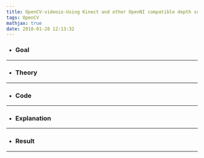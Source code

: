 ```yaml
---
title: OpenCV-videoio-Using Kinect and other OpenNI compatible depth sensors
tags: OpenCV
mathjax: true
date: 2018-01-28 12:13:32
---
```

- ### Goal

---
- ### Theory

---
- ### Code

---
- ### Explanation

---
- ### Result

---
